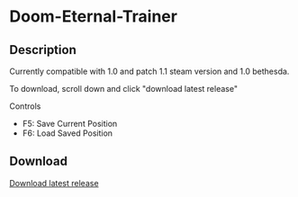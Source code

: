 # Doom-Eternal-Trainer
## Description
Currently compatible with 1.0 and patch 1.1 steam version and 1.0 bethesda.

To download, scroll down and click "download latest release"

Controls
 - F5: Save Current Position
 - F6: Load Saved Position

## Download

[Download latest release](https://github.com/Micrologist/DoomEternalTrainer/raw/master/release/DoomEternalTrainer.exe)
